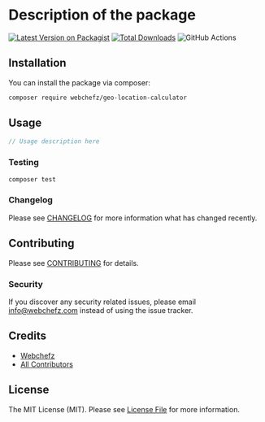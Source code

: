 # Description of the package

[![Latest Version on Packagist](https://img.shields.io/packagist/v/webchefz/geo-location-calculator.svg?style=flat-square)](https://packagist.org/packages/webchefz/geo-location-calculator)
[![Total Downloads](https://img.shields.io/packagist/dt/webchefz/geo-location-calculator.svg?style=flat-square)](https://packagist.org/packages/webchefz/geo-location-calculator)
![GitHub Actions](https://github.com/perfectprofesionist/geo-location-calculator/actions/workflows/main.yml/badge.svg)



## Installation

You can install the package via composer:

```bash
composer require webchefz/geo-location-calculator
```

## Usage

```php
// Usage description here
```

### Testing

```bash
composer test
```

### Changelog

Please see [CHANGELOG](CHANGELOG.md) for more information what has changed recently.

## Contributing

Please see [CONTRIBUTING](CONTRIBUTING.md) for details.

### Security

If you discover any security related issues, please email info@webchefz.com instead of using the issue tracker.

## Credits

-   [Webchefz](https://github.com/perfectprofesionist)
-   [All Contributors](../../contributors)

## License

The MIT License (MIT). Please see [License File](LICENSE.md) for more information.


